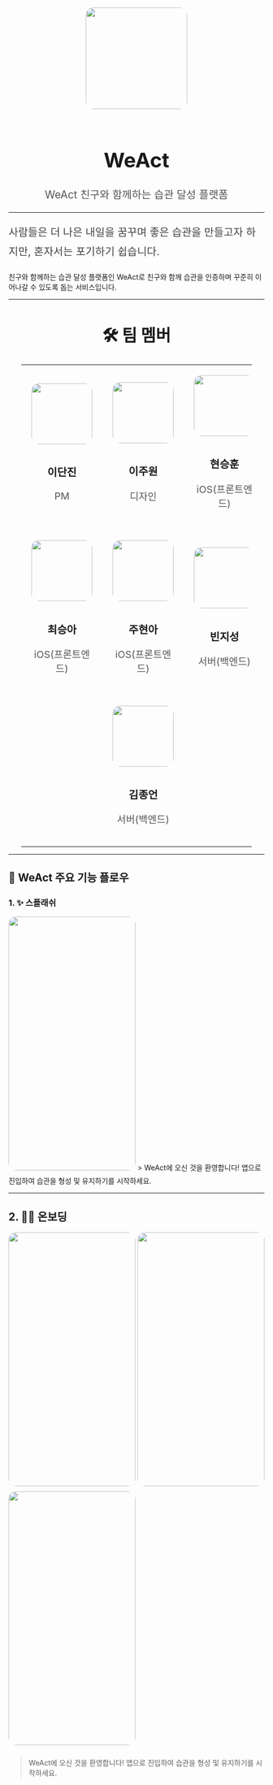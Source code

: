 <div align="center">
  <img src="https://github.com/user-attachments/assets/4c7d6080-9d05-4d64-a882-3e84258ad27e" width="200" style="border-radius: 15px; margin-bottom: 20px;">
  <h1 style="font-size: 2.5rem;">WeAct</h1>
  <p style="font-size: 1.3rem; color: #555;">WeAct 친구와 함께하는 습관 달성 플랫폼</p>
</div>

---

<p style="font-size: 1.3rem; line-height: 1.8; color: #444;">
사람들은 더 나은 내일을 꿈꾸며 좋은 습관을 만들고자 하지만, 혼자서는 포기하기 쉽습니다. 

친구와 함께하는 습관 달성 플랫폼인 WeAct로 친구와 함께 습관을 인증하며 꾸준히 이어나갈 수 있도록 돕는 서비스입니다.
</p>

---

<div align="center">
  <h2 style="font-size: 2rem;">🛠️ 팀 멤버</h2>
</div>

<table align="center" style="width: 90%; margin: auto; font-size: 1.2rem;">
  <tr>
    <td align="center" style="padding: 20px;">
      <img src="https://github.com/user-attachments/assets/82a75fb8-2c31-4a09-820f-f82f55bac10d" width="120" style="border-radius: 15px; margin-bottom: 10px;">
      <h3 style="font-size: 1.3rem;">이단진</h3>
      <p style="color: #555;">PM</p>
    </td>
    <td align="center" style="padding: 20px;">
      <img src="https://github.com/user-attachments/assets/5f108553-5e85-4b5a-a1e5-9c7316015d57" width="120" style="border-radius: 15px; margin-bottom: 10px;">
      <h3 style="font-size: 1.3rem;"> 이주원</h3>
      <p style="color: #555;">디자인</p>
    </td>
    <td align="center" style="padding: 20px;">
      <img src="https://github.com/user-attachments/assets/142257e4-369b-44d9-8b6a-1693c86aa3b3" width="120" style="border-radius: 15px; margin-bottom: 10px;">
      <h3 style="font-size: 1.3rem;"> 현승훈</h3>
      <p style="color: #555;">iOS(프론트엔드)</p>
    </td>
  </tr>
  <tr>
    <td align="center" style="padding: 20px;">
      <img src="https://github.com/user-attachments/assets/fbb42471-ceb4-4b5b-a155-aa7827261c45" width="120" style="border-radius: 15px; margin-bottom: 10px;">
      <h3 style="font-size: 1.3rem;"> 최승아</h3>
      <p style="color: #555;">iOS(프론트엔드)</p>
    </td>
    <td align="center" style="padding: 20px;">
      <img src="https://github.com/user-attachments/assets/395d6c70-668f-4d47-9554-95e29d693d38" width="120" style="border-radius: 15px; margin-bottom: 10px;">
      <h3 style="font-size: 1.3rem;"> 주현아</h3>
      <p style="color: #555;">iOS(프론트엔드)</p>
    </td>
    <td align="center" style="padding: 20px;">
      <img src="https://github.com/user-attachments/assets/a26be3d5-8e7a-4fbe-94be-b496ad2e470d" width="120" style="border-radius: 15px; margin-bottom: 10px;">
      <h3 style="font-size: 1.3rem;"> 빈지성</h3>
      <p style="color: #555;">서버(백엔드)</p>
    </td>
  </tr>
  <tr>
    <td colspan="3" align="center" style="padding: 20px;">
      <img src="https://github.com/user-attachments/assets/4519b4a3-c412-4ba9-a484-ae2e5da5e884" width="120" style="border-radius: 15px; margin-bottom: 10px;">
      <h3 style="font-size: 1.3rem;">김종언</h3>
      <p style="color: #555;">서버(백엔드)</p>
    </td>
  </tr>
</table>

---

## 📖 WeAct 주요 기능 플로우


### 1. ✨ 스플래쉬


<img src="https://github.com/user-attachments/assets/0acb8c92-3b18-4a95-8a3f-499a8ff27664" width="250" height="500" style="border-radius: 15px; margin-bottom: 10px;">
> WeAct에 오신 것을 환영합니다! 앱으로 진입하여 습관을 형성 및 유지하기를 시작하세요.


---

## 2. 🏄🏻 온보딩


<img src="https://github.com/user-attachments/assets/bc35bde7-370d-4fe2-8749-22935d512a54" width="250" height="500" style="border-radius: 15px; margin-bottom: 10px;">
<img src="https://github.com/user-attachments/assets/71e6f296-f0d0-49b2-a38c-3d3866925e7a" width="250" height="500" style="border-radius: 15px; margin-bottom: 10px;">
<img src="https://github.com/user-attachments/assets/c75c65bc-18d4-4a3a-a76a-401e4d29230b" width="250" height="500" style="border-radius: 15px; margin-bottom: 10px;">

> WeAct에 오신 것을 환영합니다! 앱으로 진입하여 습관을 형성 및 유지하기를 시작하세요.





